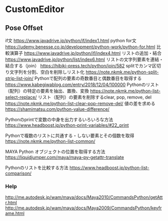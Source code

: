 # CustomEditor








## Pose Offset



if文
https://www.javadrive.jp/python/if/index1.html
python for文
https://udemy.benesse.co.jp/development/python-work/python-for.html
比較演算子
https://www.javadrive.jp/python/if/index4.html
リストの追加・結合
https://www.javadrive.jp/python/list/index6.html
リストの文字列要素を連結・結合する（join）
https://hibiki-press.tech/python/join/582
splitでカンマ区切り文字列を分割、空白を削除しリスト化
https://note.nkmk.me/python-split-strip-list-join/
Pythonで配列の要素の奇数番目と偶数番目を取得する
https://www.kabegiwablog.com/entry/2018/12/04/100000
Pythonのリスト（配列）の特定の要素を抽出、置換、変換
https://note.nkmk.me/python-list-select-replace/
リスト（配列）の要素を削除するclear, pop, remove, del
https://note.nkmk.me/python-list-clear-pop-remove-del/
値の差を求める
https://shamimatsu.com/python-value-difference/

Pythonのprintで変数の中身を出力するいろいろな方法
https://www.headboost.jp/python-print-variables/#22_print

Pythonで複数のリストに共通する・しない要素とその個数を取得
https://note.nkmk.me/python-list-common/


MAYA Python オブジェクトの位置を取得する方法
https://liquidjumper.com/maya/maya-py-getattr-translate

Pythonのリストを比較する方法
https://www.headboost.jp/python-list-comparison/



### Help
http://me.autodesk.jp/wam/maya/docs/Maya2010/CommandsPython/getAttr.html
http://me.autodesk.jp/wam/maya/docs/Maya2009/CommandsPython/keyframe.html








